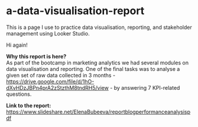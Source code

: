 # a-data-visualisation-report
This is a page I use to practice data visualisation, reporting, and stakeholder management using Looker Studio.

Hi again!

<b>Why this report is here?</b></br>
As part of the bootcamp in marketing analytics we had several modules on data visualisation and reporting. One of the final tasks was to analyse a given set of raw data collected in 3 months - https://drive.google.com/file/d/1hO-dXvHDzJBPn4prA2zStzthM8tndRH5/view - by answering 7 KPI-related questions. 


<b>Link to the report:</b></br>
https://www.slideshare.net/ElenaBubeeva/reportblogperformanceanalysispdf


